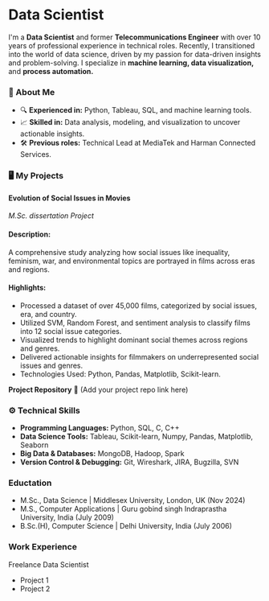 # Data Scientist
I'm a **Data Scientist** and former **Telecommunications Engineer** with over 10 years of professional experience in technical roles. Recently, I transitioned into the world of data science, driven by my passion for data-driven insights and problem-solving. I specialize in **machine learning, data visualization,** and **process automation.**

### 🚀 About Me
* 🔍 **Experienced in:** Python, Tableau, SQL, and machine learning tools.
* 📈 **Skilled in:** Data analysis, modeling, and visualization to uncover actionable insights.
* 🛠️ **Previous roles:** Technical Lead at MediaTek and Harman Connected Services.

### 🖥️ My Projects
#### Evolution of Social Issues in Movies
*M.Sc. dissertation Project* <br>
#### Description:
A comprehensive study analyzing how social issues like inequality, feminism, war, and environmental topics are portrayed in films across eras and regions.

#### Highlights:

- Processed a dataset of over 45,000 films, categorized by social issues, era, and country.
- Utilized SVM, Random Forest, and sentiment analysis to classify films into 12 social issue categories.
- Visualized trends to highlight dominant social themes across regions and genres.
- Delivered actionable insights for filmmakers on underrepresented social issues and genres.
- Technologies Used: Python, Pandas, Matplotlib, Scikit-learn.

**Project Repository** 🔗 (Add your project repo link here)

### ⚙️ Technical Skills
- **Programming Languages:** Python, SQL, C, C++
- **Data Science Tools:** Tableau, Scikit-learn, Numpy, Pandas, Matplotlib, Seaborn
- **Big Data & Databases:** MongoDB, Hadoop, Spark
- **Version Control & Debugging:** Git, Wireshark, JIRA, Bugzilla, SVN

### Eductation
- M.Sc., Data Science | Middlesex University, London, UK (Nov 2024)
- M.S., Computer Applications | Guru gobind singh Indraprastha University, India (July 2009)
- B.Sc.(H), Computer Science | Delhi University, India (July 2006)

### Work Experience
Freelance Data Scientist
- Project 1
- Project 2
